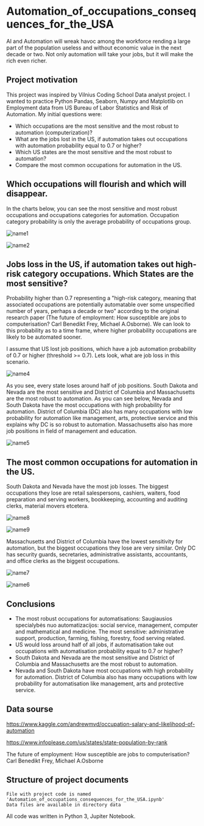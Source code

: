 # Automation_of_occupations_consequences_for_the_USA

AI and Automation will wreak havoc among the workforce rending a large part of the population useless and without economic value in the next decade or two. Not only automation will take your jobs, but it will make the rich even richer.

## Project motivation

This project was inspired by Vilnius Coding School Data analyst project. I wanted to practice Python Pandas, Seaborn, Numpy and Matplotlib on Employment data from US Bureau of Labor Statistics and Risk of Automation. My initial questions were:

* Which occupations are the most sensitive and the most robust to automation (computerization)?
* What are the jobs lost in the US, if automation takes out occupations with automation probability equal to 0.7 or higher?
* Which US states are the most sensitive and the most robust to automation?
* Compare the most common occupations for automation in the US.

## Which occupations will flourish and which will disappear.

In the charts below, you can see the most sensitive and most robust occupations and occupations categories for automation. Occupation category probability is only the average probability of occupations group.

![name1](https://github.com/gadolinis/Automation_of_occupations_consequences_for_the_USA/blob/master/img/general_Occupation%20categories%20and%20the%20probability%20of%20automation%20by%20states.png)

![name2](https://raw.githubusercontent.com/gadolinis/Automation_of_occupations_consequences_for_the_USA/master/img/general_Workers%20numbers%20in%20occupations%20with%205%20highest%20and%205%20lowest%20probabilities%20for%20automation.png)

## Jobs loss in the US, if automation takes out high-risk category occupations. Which States are the most sensitive?

Probability higher than 0.7 representing a "high-risk category, meaning that associated occupations are potentially automatable over some unspecified number of years, perhaps a decade or two" according to the original research paper (The future of employment: How susceptible are jobs to computerisation? Carl Benedikt Frey, Michael A.Osborne). We can look to this probability as to a time frame, where higher probability occupations are likely to be automated sooner.

I assume that US lost job positions, which have a job automation probability of 0.7 or higher (threshold >= 0.7). Lets look, what are job loss in this scenario.

![name4](https://github.com/gadolinis/Automation_of_occupations_consequences_for_the_USA/blob/master/img/general_Lost%20jobs%20ratio%20per%20state%20when%20we%20lost%20jobs%20with%20automatisation%20probability%20equal%20to%200.7%20(Threshold)%20or%20higher.png)

As you see, every state loses around half of job positions. South Dakota and Nevada are the most sensitive and District of Columbia and Massachusetts are the most robust to automation. As you can see below, Nevada and South Dakota have the most occupations with high probability for automation. District of Columbia (DC) also has many occupations with low probability for automation like management, arts, protective service and this explains why DC is so robust to automation. Massachusetts also has more job positions in field of management and education.

![name5](https://github.com/gadolinis/Automation_of_occupations_consequences_for_the_USA/blob/master/img/general_Occupation%20categories%20and%20probability%20of%20automatisation%20in%20S.%20Dakota%2C%20Nevada%2C%20DC%20and%20Massachusetts.png)

## The most common occupations for automation in the US.

South Dakota and Nevada have the most job losses. The biggest occupations they lose are retail salespersons, cashiers, waiters, food preparation and serving workers, bookkeeping, accounting and auditing clerks, material movers etcetera.

![name8](https://github.com/gadolinis/Automation_of_occupations_consequences_for_the_USA/blob/master/img/general_The%20largest%20most%20likely%20automatable%20occupations%20in%20Nevada.png)

![name9](https://github.com/gadolinis/Automation_of_occupations_consequences_for_the_USA/blob/master/img/general_The%20largest%20most%20likely%20automatable%20occupations%20in%20South%20Dakota.png)

Massachusetts and District of Columbia have the lowest sensitivity for automation, but the biggest occupations they lose are very similar. Only DC has security guards, secretaries, administrative assistants, accountants, and office clerks as the biggest occupations.

![name7](https://github.com/gadolinis/Automation_of_occupations_consequences_for_the_USA/blob/master/img/general_The%20largest%20most%20likely%20automatable%20occupations%20in%20Massachusetts.png)

![name6](https://github.com/gadolinis/Automation_of_occupations_consequences_for_the_USA/blob/master/img/general_The%20largest%20most%20likely%20automatable%20occupations%20in%20District%20of%20Columbia.png)

## Conclusions
* The most robust occupations for automatisations: Saugiausios specialybės nuo automatizacijos: social service, management, computer and mathematical and medicine. The most sensitive: administrative support, production, farming, fishing, forestry, food serving related.
* US would loss around half of all jobs, if automatisation take out occupations with automatisation probability equal to 0.7 or higher?
* South Dakota and Nevada are the most sensitive and District of Columbia and Massachusetts are the most robust to automation.
* Nevada and South Dakota have most occupations with high probability for automation. District of Columbia also has many occupations with low probability for automatisation like management, arts and protective service.

## Data sourse

https://www.kaggle.com/andrewmvd/occupation-salary-and-likelihood-of-automation

https://www.infoplease.com/us/states/state-population-by-rank

The future of employment: How susceptible are jobs to computerisation? Carl Benedikt Frey, Michael A.Osborne

## Structure of project documents

    File with project code is named 'Automation_of_occupations_consequences_for_the_USA.ipynb'
    Data files are available in directory data

All code was written in Python 3, Jupiter Notebook.

